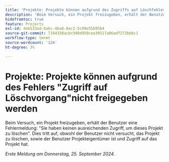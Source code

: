 ```yaml
---
title: 'Projekte: Projekte können aufgrund des Zugriffs auf Löschfehler nicht freigegeben werden'
description: 'Beim Versuch, ein Projekt freizugeben, erhält der Benutzer einen Fehler: Sie haben keinen ausreichenden Zugriff, um dieses Projekt zu löschen. Dies tritt auf, obwohl der Benutzer nicht versucht, das Projekt zu löschen, sowie der Benutzer Projekteigentümer ist und Zugriff auf das Projekt hat.'
hidefromtoc: true
feature: Projects
exl-id: 4eb533ed-babc-4ba8-8ac2-5c99e55b95b4
source-git-commit: 7194330acbc940d959cee30517a06adf272bb6c1
workflow-type: tm+mt
source-wordcount: '124'
ht-degree: 3%

---
```


# Projekte: Projekte können aufgrund des Fehlers &quot;Zugriff auf Löschvorgang&quot;nicht freigegeben werden

Beim Versuch, ein Projekt freizugeben, erhält der Benutzer eine Fehlermeldung: &quot;Sie haben keinen ausreichenden Zugriff, um dieses Projekt zu löschen&quot;. Dies tritt auf, obwohl der Benutzer nicht versucht, das Projekt zu löschen, sowie der Benutzer Projekteigentümer ist und Zugriff auf das Projekt hat.

_Erste Meldung am Donnerstag, 25. September 2024._
